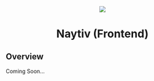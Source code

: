<p align="center">
  <a href="https://skillicons.dev">
    <img src="https://skillicons.dev/icons?i=react,javascript,css,html,vite" />
  </a>
</p>
<h1 align="center">Naytiv (Frontend)</h1>

## Overview

Coming Soon...
